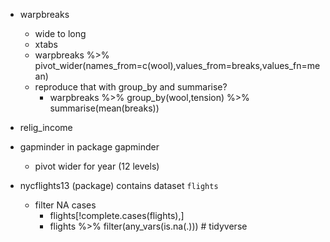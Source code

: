 * warpbreaks
  * wide to long
  * xtabs
  * warpbreaks %>% pivot_wider(names_from=c(wool),values_from=breaks,values_fn=mean)
  * reproduce that with group_by and summarise?
    * warpbreaks %>% group_by(wool,tension) %>% summarise(mean(breaks))
* relig_income
  
* gapminder
in package gapminder
  * pivot wider for year (12 levels)
* nycflights13 (package)
contains dataset `flights`
  * filter NA cases
    * flights[!complete.cases(flights),]
    * flights %>% filter(any_vars(is.na(.))) # tidyverse
